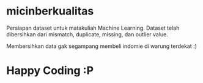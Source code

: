 # micinberkualitas
Persiapan dataset untuk matakuliah Machine Learning. Dataset telah dibersihkan dari mismatch, duplicate, missing, dan outlier value.

Membersihkan data gak segampang membeli indomie di warung terdekat :)

# Happy Coding :P
